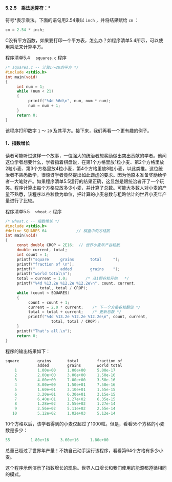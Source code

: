 #### 5.2.5　乘法运算符：*

符号*表示乘法。下面的语句用2.54乘以 `inch` ，并将结果赋给 `cm` ：

```c
cm = 2.54 * inch;
```

C没有平方函数，如果要打印一个平方表，怎么办？如程序清单5.4所示，可以使用乘法来计算平方。

程序清单5.4　 `squares.c` 程序

```c
/* squares.c -- 计算1～20的平方 */
#include <stdio.h>
int main(void)
{
     int num = 1;
     while (num < 21)
     {
          printf("%4d %6d\n", num, num * num);
          num = num + 1;
     }
     return 0;
}
```

该程序打印数字 `1` ～ `20` 及其平方。接下来，我们再看一个更有趣的例子。

#### 1．指数增长

读者可能听过这样一个故事，一位强大的统治者想奖励做出突出贡献的学者。他问这位学者想要什么，学者指着棋盘说，在第1个方格里放1粒小麦、第2个方格里放2粒小麦、第3个方格里放4粒小麦，第4个方格里放8粒小麦，以此类推。这位统治者不熟悉数学，很惊讶学者竟然提出如此谦虚的要求。因为他原本准备奖励给学者一大笔财产。如果程序清单5.5运行的结果正确，这显然是跟统治者开了一个玩笑。程序计算出每个方格应放多少小麦，并计算了总数。可能大多数人对小麦的产量不熟悉，该程序以谷粒数为单位，把计算的小麦总数与粗略估计的世界小麦年产量进行了比较。

程序清单5.5　 `wheat.c` 程序

```c
/* wheat.c -- 指数增长 */
#include <stdio.h>
#define SQUARES 64             // 棋盘中的方格数
int main(void)
{
     const double CROP = 2E16;  // 世界小麦年产谷粒数
     double current, total;
     int count = 1;
     printf("square     grains       total     ");
     printf("fraction of \n");
     printf("           added        grains    ");
     printf("world total\n");
     total = current = 1.0;        /* 从1颗谷粒开始   */
     printf("%4d %13.2e %12.2e %12.2e\n", count, current,
               total, total / CROP);
     while (count < SQUARES)
     {
          count = count + 1;
          current = 2.0 * current;    /* 下一个方格谷粒翻倍 */
          total = total + current;    /* 更新总数 */
          printf("%4d %13.2e %12.2e %12.2e\n", count, current,
                    total, total / CROP);
     }
     printf("That's all.\n");
     return 0;
}
```

程序的输出结果如下：

```c
square        grains       total        fraction of
              added        grains       world total
    1         1.00e+00     1.00e+00     5.00e-17
    2         2.00e+00     3.00e+00     1.50e-16
    3         4.00e+00     7.00e+00     3.50e-16
    4         8.00e+00     1.50e+01     7.50e-16
    5         1.60e+01     3.10e+01     1.55e-15
    6         3.20e+01     6.30e+01     3.15e-15
    7         6.40e+01     1.27e+02     6.35e-15
    8         1.28e+02     2.55e+02     1.27e-14
    9         2.56e+02     5.11e+02     2.55e-14
   10         5.12e+02     1.02e+03     5.12e-14
```

10个方格以后，该学者得到的小麦仅超过了1000粒。但是，看看55个方格的小麦数是多少：

```c
55         1.80e+16     3.60e+16     1.80e+00
```

总量已超过了世界年产量！不妨自己动手运行该程序，看看第64个方格有多少小麦。

这个程序示例演示了指数增长的现象。世界人口增长和我们使用的能源都遵循相同的模式。

